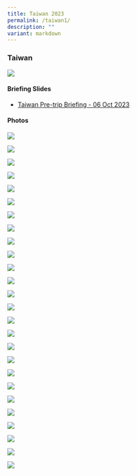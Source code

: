 ```yaml
---
title: Taiwan 2023
permalink: /taiwan1/
description: ""
variant: markdown
---
```

### Taiwan

![](/images/YSS%20Exp/YSS_Goes_Global/taiwan_trip1_poster.png)

#### Briefing Slides

* [Taiwan Pre-trip Briefing - 06 Oct 2023](/files/YSS%20Goes%20Global/taiwan%20pre-trip%20briefing%20-%2006%20oct%202023.pdf)

#### Photos

![](/images/YSS%20Exp/YSS_Goes_Global/taiwan_trip1-102.JPG)

![](/images/YSS%20Exp/YSS_Goes_Global/taiwan_trip1-101.JPG)

![](/images/YSS%20Exp/YSS_Goes_Global/taiwan_trip1-107.JPG)

![](/images/YSS%20Exp/YSS_Goes_Global/taiwan_trip1-103.JPG)

![](/images/YSS%20Exp/YSS_Goes_Global/taiwan_trip1-104.JPG)

![](/images/YSS%20Exp/YSS_Goes_Global/taiwan_trip1-105.JPG)

![](/images/YSS%20Exp/YSS_Goes_Global/taiwan_trip1-106.JPG)

![](/images/YSS%20Exp/YSS_Goes_Global/taiwan_trip1-111.JPG)

![](/images/YSS%20Exp/YSS_Goes_Global/taiwan_trip1-108.JPG)

![](/images/YSS%20Exp/YSS_Goes_Global/taiwan_trip1-109.JPG)

![](/images/YSS%20Exp/YSS_Goes_Global/taiwan_trip1-110.JPG)

![](/images/YSS%20Exp/YSS_Goes_Global/taiwan_trip1-116.JPG)

![](/images/YSS%20Exp/YSS_Goes_Global/taiwan_trip1-112.JPG)

![](/images/YSS%20Exp/YSS_Goes_Global/taiwan_trip1-113.JPG)

![](/images/YSS%20Exp/YSS_Goes_Global/taiwan_trip1-114.JPG)

![](/images/YSS%20Exp/YSS_Goes_Global/taiwan_trip1-115.JPG)

![](/images/YSS%20Exp/YSS_Goes_Global/taiwan_trip1-119.JPG)

![](/images/YSS%20Exp/YSS_Goes_Global/taiwan_trip1-117.JPG)

![](/images/YSS%20Exp/YSS_Goes_Global/taiwan_trip1-118.JPG)

![](/images/YSS%20Exp/YSS_Goes_Global/taiwan_trip1-122.JPG)

![](/images/YSS%20Exp/YSS_Goes_Global/taiwan_trip1-120.JPG)

![](/images/YSS%20Exp/YSS_Goes_Global/taiwan_trip1-121.JPG)

![](/images/YSS%20Exp/YSS_Goes_Global/taiwan_trip1-126.JPG)

![](/images/YSS%20Exp/YSS_Goes_Global/taiwan_trip1-123.JPG)

![](/images/YSS%20Exp/YSS_Goes_Global/taiwan_trip1-124.JPG)

![](/images/YSS%20Exp/YSS_Goes_Global/taiwan_trip1-125.JPG)